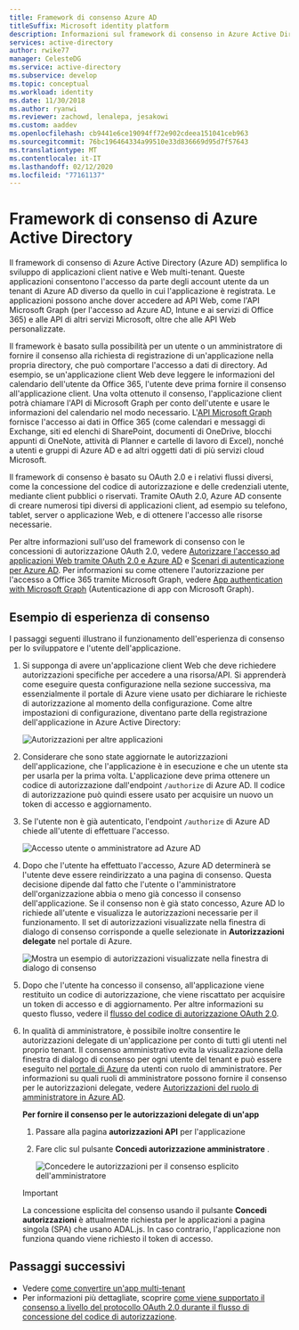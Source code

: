 ```yaml
---
title: Framework di consenso Azure AD
titleSuffix: Microsoft identity platform
description: Informazioni sul framework di consenso in Azure Active Directory e sul suo uso per semplificare lo sviluppo di applicazioni client native e Web multi-tenant.
services: active-directory
author: rwike77
manager: CelesteDG
ms.service: active-directory
ms.subservice: develop
ms.topic: conceptual
ms.workload: identity
ms.date: 11/30/2018
ms.author: ryanwi
ms.reviewer: zachowd, lenalepa, jesakowi
ms.custom: aaddev
ms.openlocfilehash: cb9441e6ce19094ff72e902cdeea151041ceb963
ms.sourcegitcommit: 76bc196464334a99510e33d836669d95d7f57643
ms.translationtype: MT
ms.contentlocale: it-IT
ms.lasthandoff: 02/12/2020
ms.locfileid: "77161137"
---
```

# <a name="azure-active-directory-consent-framework"></a>Framework di consenso di Azure Active Directory

Il framework di consenso di Azure Active Directory (Azure AD) semplifica lo sviluppo di applicazioni client native e Web multi-tenant. Queste applicazioni consentono l'accesso da parte degli account utente da un tenant di Azure AD diverso da quello in cui l'applicazione è registrata. Le applicazioni possono anche dover accedere ad API Web, come l'API Microsoft Graph (per l'accesso ad Azure AD, Intune e ai servizi di Office 365) e alle API di altri servizi Microsoft, oltre che alle API Web personalizzate.

Il framework è basato sulla possibilità per un utente o un amministratore di fornire il consenso alla richiesta di registrazione di un'applicazione nella propria directory, che può comportare l'accesso a dati di directory. Ad esempio, se un'applicazione client Web deve leggere le informazioni del calendario dell'utente da Office 365, l'utente deve prima fornire il consenso all'applicazione client. Una volta ottenuto il consenso, l'applicazione client potrà chiamare l'API di Microsoft Graph per conto dell'utente e usare le informazioni del calendario nel modo necessario. L'[API Microsoft Graph](https://developer.microsoft.com/graph) fornisce l'accesso ai dati in Office 365 (come calendari e messaggi di Exchange, siti ed elenchi di SharePoint, documenti di OneDrive, blocchi appunti di OneNote, attività di Planner e cartelle di lavoro di Excel), nonché a utenti e gruppi di Azure AD e ad altri oggetti dati di più servizi cloud Microsoft.

Il framework di consenso è basato su OAuth 2.0 e i relativi flussi diversi, come la concessione del codice di autorizzazione e delle credenziali utente, mediante client pubblici o riservati. Tramite OAuth 2.0, Azure AD consente di creare numerosi tipi diversi di applicazioni client, ad esempio su telefono, tablet, server o applicazione Web, e di ottenere l'accesso alle risorse necessarie.

Per altre informazioni sull'uso del framework di consenso con le concessioni di autorizzazione OAuth 2.0, vedere [Autorizzare l'accesso ad applicazioni Web tramite OAuth 2.0 e Azure AD](v2-oauth2-auth-code-flow.md) e [Scenari di autenticazione per Azure AD](authentication-scenarios.md). Per informazioni su come ottenere l'autorizzazione per l'accesso a Office 365 tramite Microsoft Graph, vedere [App authentication with Microsoft Graph](https://developer.microsoft.com/graph/docs/authorization/auth_overview) (Autenticazione di app con Microsoft Graph).

## <a name="consent-experience---an-example"></a>Esempio di esperienza di consenso

I passaggi seguenti illustrano il funzionamento dell'esperienza di consenso per lo sviluppatore e l'utente dell'applicazione.

1. Si supponga di avere un'applicazione client Web che deve richiedere autorizzazioni specifiche per accedere a una risorsa/API. Si apprenderà come eseguire questa configurazione nella sezione successiva, ma essenzialmente il portale di Azure viene usato per dichiarare le richieste di autorizzazione al momento della configurazione. Come altre impostazioni di configurazione, diventano parte della registrazione dell'applicazione in Azure Active Directory:

    ![Autorizzazioni per altre applicazioni](./media/consent-framework/permissions.png)

1. Considerare che sono state aggiornate le autorizzazioni dell'applicazione, che l'applicazione è in esecuzione e che un utente sta per usarla per la prima volta. L'applicazione deve prima ottenere un codice di autorizzazione dall'endpoint `/authorize` di Azure AD. Il codice di autorizzazione può quindi essere usato per acquisire un nuovo un token di accesso e aggiornamento.

1. Se l'utente non è già autenticato, l'endpoint `/authorize` di Azure AD chiede all'utente di effettuare l'accesso.

    ![Accesso utente o amministratore ad Azure AD](./media/consent-framework/usersignin.png)

1. Dopo che l'utente ha effettuato l'accesso, Azure AD determinerà se l'utente deve essere reindirizzato a una pagina di consenso. Questa decisione dipende dal fatto che l'utente o l'amministratore dell'organizzazione abbia o meno già concesso il consenso dell'applicazione. Se il consenso non è già stato concesso, Azure AD lo richiede all'utente e visualizza le autorizzazioni necessarie per il funzionamento. Il set di autorizzazioni visualizzate nella finestra di dialogo di consenso corrisponde a quelle selezionate in **Autorizzazioni delegate** nel portale di Azure.

    ![Mostra un esempio di autorizzazioni visualizzate nella finestra di dialogo di consenso](./media/consent-framework/consent.png)

1. Dopo che l'utente ha concesso il consenso, all'applicazione viene restituito un codice di autorizzazione, che viene riscattato per acquisire un token di accesso e di aggiornamento. Per altre informazioni su questo flusso, vedere il [flusso del codice di autorizzazione OAuth 2,0](v2-oauth2-auth-code-flow.md).

1. In qualità di amministratore, è possibile inoltre consentire le autorizzazioni delegate di un'applicazione per conto di tutti gli utenti nel proprio tenant. Il consenso amministrativo evita la visualizzazione della finestra di dialogo di consenso per ogni utente del tenant e può essere eseguito nel [portale di Azure](https://portal.azure.com) da utenti con ruolo di amministratore. Per informazioni su quali ruoli di amministratore possono fornire il consenso per le autorizzazioni delegate, vedere [Autorizzazioni del ruolo di amministratore in Azure AD](../users-groups-roles/directory-assign-admin-roles.md).

    **Per fornire il consenso per le autorizzazioni delegate di un'app**

   1. Passare alla pagina **autorizzazioni API** per l'applicazione
   1. Fare clic sul pulsante **Concedi autorizzazione amministratore** .

      ![Concedere le autorizzazioni per il consenso esplicito dell'amministratore](./media/consent-framework/grant-consent.png)

   > [!IMPORTANT]
   > La concessione esplicita del consenso usando il pulsante **Concedi autorizzazioni** è attualmente richiesta per le applicazioni a pagina singola (SPA) che usano ADAL.js. In caso contrario, l'applicazione non funziona quando viene richiesto il token di accesso.

## <a name="next-steps"></a>Passaggi successivi

* Vedere [come convertire un'app multi-tenant](howto-convert-app-to-be-multi-tenant.md)
* Per informazioni più dettagliate, scoprire [come viene supportato il consenso a livello del protocollo OAuth 2.0 durante il flusso di concessione del codice di autorizzazione](https://docs.microsoft.com/azure/active-directory/develop/active-directory-protocols-oauth-code#request-an-authorization-code).
